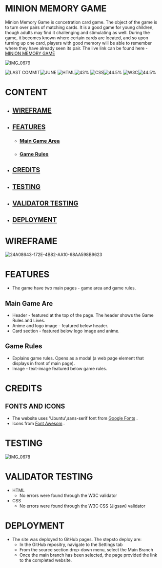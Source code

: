 # MINION MEMORY GAME
Minion Memory Game is concetration card game. The object of the game is to turn over pairs of matching cards. It is a good game for young children, though adults may find it challenging and stimulating as well. During the game, it becomes known where certain cards are located, and so upon turning up one card, players with good memory will be able to remember where they have already seen its pair.
The live link can be found here - [MINION MEMORY GAME](https://indrakens.github.io/minion-memory-game/)

![IMG_0679](https://github.com/Indrakens/minion-memory-game/assets/127971416/936daf30-3a43-4400-997f-ca109d579486)

![LAST COMMIT]( https://placehold.co/125x35/3a3b3d/ffffff?text=LAST+COMMIT )![JUNE]( https://placehold.co/100x35/fec900/ffffff?text=JUNE ) ![HTML]( https://placehold.co/80x35/3a3b3d/ffffff?text=HTML )![43%]( https://placehold.co/80x35/db2700/ffffff?text=46.2% ) ![CSS]( https://placehold.co/80x35/3a3b3d/ffffff?text=CSS )![44.5%]( https://placehold.co/80x35/074cff/ffffff?text=42.2% ) ![W3C]( https://placehold.co/80x35/3a3b3d/ffffff?text=W3C )![44.5%]( https://placehold.co/105x35/69c404/ffffff?text=VALIDATED )

# CONTENT
* ## [WIREFRAME]( https://github.com/Indrakens/minion-memory-game#wireframe )
* ## [FEATURES]( https://github.com/Indrakens/minion-memory-game#features )
   * ### [Main Game Area]( https://github.com/Indrakens/minion-memory-game#main-game-are )
   * ### [Game Rules]( https://github.com/Indrakens/minion-memory-game#game-rules )
* ## [CREDITS]()
* ## [TESTING]()
* ## [VALIDATOR TESTING]()
* ## [DEPLOYMENT]()

# WIREFRAME
![24A08643-172E-4B82-AA10-68AA598B9623](https://github.com/Indrakens/minion-memory-game/assets/127971416/521a3edc-1f01-4c5d-9dbc-22ccfd840af1)

# FEATURES
* The game have two main pages - game area and game rules. 
## Main Game Are
* Header - featured at the top of the page. The header shows the Game Rules and Lives.
* Anime and logo image - featured below header.
* Card section - featured below logo image and anime.
## Game Rules
* Explains game rules. Opens as a modal (a web page element that displays in front of main page).
* Image - text-image featured below game rules.

# CREDITS
## FONTS AND ICONS
* The website uses 'Ubuntu',sans-serif font from [Google Fonts]( https://fonts.google.com/ ) .
* Icons from [Font Awesom]( https://fontawesome.com/ ) .

# TESTING
![IMG_0678](https://github.com/Indrakens/minion-memory-game/assets/127971416/520d4de1-ecc5-4e84-9556-31771a743b46)
# VALIDATOR TESTING
* HTML
   * No errors were found through the W3C validator
* CSS
   * No errors were found through the W3C CSS (Jigsaw) validator

# DEPLOYMENT
* The site was deployed to GitHub pages. The stepsto deploy are:
   *  In the GitHub repositry, navigate to the Settings tab
   *  From the source section drop-down menu, select the Main Branch 
   *  Once the main branch has been selected, the page provided the link to the completed website.
